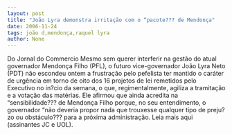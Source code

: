 ```yaml
---
layout: post
title: "João Lyra demonstra irritação com o “pacote??? de Mendonça"
date: 2006-11-24
tags: joão d,mendonça,raquel lyra
author: None
---
```

Do Jornal do Commercio
Mesmo sem querer interferir na gestão do atual governador Mendonça Filho (PFL), o futuro vice-governador João Lyra Neto (PDT) não escondeu ontem a frustração pelo pefelista ter mantido o caráter de urgência em torno de oito dos 16 projetos de lei remetidos pelo Executivo no in?cio da semana, o que, regimentalmente, agiliza a tramitação e a votação das matérias. Ele afirmou que ainda acredita na “sensibilidade??? de Mendonça Filho porque, no seu entendimento, o governador “não deveria propor nada que trouxesse qualquer tipo de preju?zo ou obstáculo??? para a próxima administração.
Leia mais aqui (assinantes JC e UOL). 